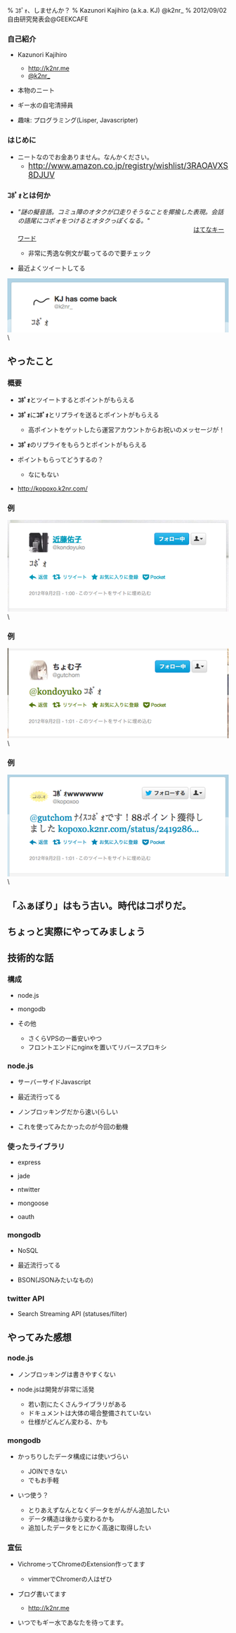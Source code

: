 % ｺﾎﾟｫ、しませんか？
% Kazunori Kajihiro (a.k.a. KJ) @k2nr_
% 2012/09/02 自由研究発表会@GEEKCAFE

### 自己紹介

* Kazunori Kajihiro
    * <http://k2nr.me>
    * [@k2nr_](https://twitter.com/k2nr_)

* 本物のニート

* ギー水の自宅清掃員

* 趣味: プログラミング(Lisper, Javascripter)

### はじめに

* ニートなのでお金ありません。なんかください。
    * <span style="font-size: 18px;"><http://www.amazon.co.jp/registry/wishlist/3RAOAVXS8DJUV></span>

### ｺﾎﾟｫとは何か

* *"謎の擬音語。コミュ障のオタクが口走りそうなことを揶揄した表現。会話の語尾にコポォをつけるとオタクっぽくなる。"* <br />
    <span style="margin-left: 400px;">[はてなキーワード](http://d.hatena.ne.jp/keyword/%A5%B3%A5%DD%A5%A9)</span>
    * 非常に秀逸な例文が載ってるので要チェック

* 最近よくツイートしてる

![コポォ](kopoxo-tweet.png)\ 

## やったこと

### 概要

* **ｺﾎﾟｫ**とツイートするとポイントがもらえる

* **ｺﾎﾟｫ**に**ｺﾎﾟｫ**とリプライを送るとポイントがもらえる
    * 高ポイントをゲットしたら運営アカウントからお祝いのメッセージが！

* **ｺﾎﾟｫ**のリプライをもらうとポイントがもらえる

* ポイントもらってどうするの？
    * なにもない

* <http://kopoxo.k2nr.com/>

### 例

![コポォ](tweet-kopoxo1.png)\ 

### 例

![コポォ](tweet-kopoxo2.png)\ 

### 例

![コポォ](tweet-kopoxo3.png)\ 

## 「ふぁぼり」はもう古い。時代はコポりだ。

## ちょっと実際にやってみましょう

## 技術的な話

### 構成

* node.js

* mongodb

* その他
    * さくらVPSの一番安いやつ
    * フロントエンドにnginxを置いてリバースプロキシ

### node.js

* サーバーサイドJavascript

* 最近流行ってる

* ノンブロッキングだから速い(らしい

* これを使ってみたかったのが今回の動機

### 使ったライブラリ

* express

* jade

* ntwitter

* mongoose

* oauth

### mongodb

* NoSQL

* 最近流行ってる

* BSON(JSONみたいなもの)

### twitter API

* Search Streaming API (statuses/filter)

## やってみた感想

### node.js

* ノンブロッキングは書きやすくない

* node.jsは開発が非常に活発
    * 若い割にたくさんライブラリがある
    * ドキュメントは大体の場合整備されていない
    * 仕様がどんどん変わる、かも

### mongodb

* かっちりしたデータ構成には使いづらい
    * JOINできない
    * でもお手軽

* いつ使う？
    * とりあえずなんとなくデータをがんがん追加したい
    * データ構造は後から変わるかも
    * 追加したデータをとにかく高速に取得したい

### 宣伝

* VichromeってChromeのExtension作ってます
    * vimmerでChromerの人はぜひ

* ブログ書いてます
    * <http://k2nr.me>

* いつでもギー水であなたを待ってます。

